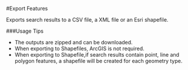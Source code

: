#Export Features

Exports search results to a CSV file, a XML file or an Esri shapefile.

###Usage Tips
  - The outputs are zipped and can be downloaded.
  - When exporting to Shapefiles, ArcGIS is not required.
  - When exporting to Shapefile,if search results contain point, line and polygon features, a shapefile will be created for each geometry type.

[Voyager Search]:http://voyagersearch.com/
[@VoyagerGIS]:https://twitter.com/voyagergis
[github]:https://github.com/voyagersearch/tasks

    
